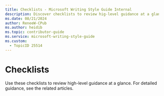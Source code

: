 ```yaml
---
title: Checklists - Microsoft Writing Style Guide Internal
description: Discover checklists to review hig-level guidance at a glance.
ms.date: 08/21/2024
author: ReneeW-CPub
ms.author: heidib
ms.topic: contributor-guide
ms.service: microsoft-writing-style-guide
ms.custom:
  - TopicID 25514
---
```


# Checklists

Use these checklists to review high-level guidance at a glance. For detailed guidance, see the related articles.

